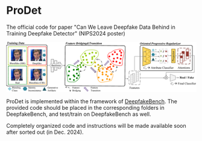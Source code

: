 # ProDet
The official code for paper "Can We Leave Deepfake Data Behind in Training Deepfake Detector" (NIPS2024 poster)

![main_archi.pdf](./main_archi.png)

ProDet is implemented within the framework of [DeepfakeBench](https://github.com/SCLBD/DeepfakeBench). The provided code should be placed in the corresponding folders in DeepfakeBench, and test/train on DeepfakeBench as well.

Completely organized code and instructions will be made available soon after sorted out (in Dec. 2024). 
